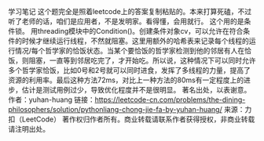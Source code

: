 学习笔记
这个题完全是照着leetcode上的答案复制粘贴的。本来打算死磕，不过听了老师的话，咱们是应用者，不是发明家。看得懂，会用就行。
这个用的是条件锁。
用threading模块中的Condition()。创建条件对象cv，可以允许在符合条件的时候才继续运行线程，不然就阻塞。这里用额外的哈希表来记录每个线程的运行情况/每个哲学家的恰饭状态。当某个要恰饭的哲学家检测到他的邻居有人在恰饭，则阻塞，一直等到邻居吃完了，才开始吃。所以说，这种情况下可以同时允许多个哲学家恰饭，比如0号和2号就可以同时进食，发挥了多线程的力量，提高了资源的利用率。最后这种方法72ms，对比上一种方法的80ms有一定程度上的进步，估计是测试用例过少，导致优化程度并不是很明显。
著名出处，以表谢意。
作者：yuhan-huang
链接：https://leetcode-cn.com/problems/the-dining-philosophers/solution/pythonliang-chong-jie-fa-by-yuhan-huang/
来源：力扣（LeetCode）
著作权归作者所有。商业转载请联系作者获得授权，非商业转载请注明出处。